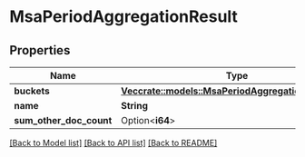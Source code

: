 # MsaPeriodAggregationResult

## Properties

Name | Type | Description | Notes
------------ | ------------- | ------------- | -------------
**buckets** | [**Vec<crate::models::MsaPeriodAggregationResultItem>**](msa.AggregationResultItem.md) |  |
**name** | **String** |  |
**sum_other_doc_count** | Option<**i64**> |  | [optional]

[[Back to Model list]](./README.md#documentation-for-models) [[Back to API list]](./README.md#documentation-for-api-endpoints) [[Back to README]](../README.md)
